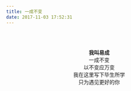 ```yaml
---
title: 一成不变
date: 2017-11-03 17:52:31
---
```






<center style="padding-top: 3rem;"><strong>我叫易成</strong></center>
<center>一成不变</center>
<center>以不变应万变</center>
<center>我在这里写下毕生所学</center>
<center>只为遇见更好的你</center>

